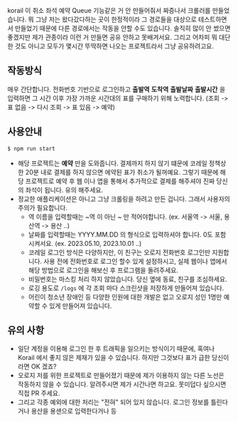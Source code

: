 korail 이 취소 좌석 예약 Queue 기능같은 거 안 만들어줘서 짜증나서 크롤러를 만들었습니다. 뭐 그냥 저는 왔다갔다하는 곳이 한정적이라 그 경로들을 대상으로 테스트하면서 만들었기 때문에 다른 경로에서는 작동을 안할 수도 있습니다.
솔직히 많이 안 썼으면 좋겠지만 제가 관종이라 이런 거 만들면 공유 안하고 못배겨서요. 그리고 어차피 뭐 대단한 것도 아니고 모두가 몇시간 뚜딱하면 나오는 프로젝트라서 그냥 공유하려고요.

## 작동방식
  매우 간단합니다. 전화번호 기반으로 로그인하고 **출발역** **도착역** **출발날짜** **출발시간** 을 입력하면 그 시간 이후 가장 가까운 시간대의 표를 구매하기 위해 노력합니다. (조회 -> 표 없음 -> 다시 조회 -> 표 있음 -> 예약)

## 사용안내
  ```bash
  $ npm run start
  ```
  - 해당 프로젝트는 **예약** 만을 도와줍니다. 결제까지 하지 않기 떄문에 코레일 정책상 한 20분 내로 결제를 하지 않으면 에약된 표가 취소가 될꺼예요. 그렇기 때문에 해당 프로젝트로 예약 후 웹 이나 앱을 통해서 추가적으로 결제를 해주셔야 진짜 당신의 좌석이 됩니다. 유의 해주세요.
  - 정교한 애플리케이션은 아니고 그냥 크롤링을 하려고 만든 겁니다. 그래서 사용자의 주의가 필요합니다. 
    - 역 이름을 입력할때는 ~역 이 아닌 ~ 만 적어야합니다. (ex. 서울역 -> 서울, 용산역 -> 용산 ..)
    - 날짜를 입력할때는 YYYY.MM.DD 의 형식으로 입력하셔야 합니다. 0도 포함시켜서요. (ex. 2023.05.10, 2023.10.01 ..)
    - 코레일 로그인 방식은 다양하지만, 이 친구는 오로지 전화번호 로그인만 지원합니다. 사용 전에 전화번호로 로그인 할수 있게 설정하시고, 실제 웹이나 앱에서 해당 방법으로 로그인을 해보신 후 프로그램을 돌려주세요.
    - 비밀번호는 마스킹 처리 하지 않았습니다. 당신 옆에 동료, 친구를 조심하세요. 
    - 로깅 용도로 `/logs` 에 각 조회 마다 스크린샷을 저장하게 만들어져 있습니다. 
    - 어린이 청소년 장애인 등 다양한 인원에 대한 개발은 없고 오로지 성인 1명만 예약할 수 있게 만들어져 있습니다.

## 유의 사항
  - 일단 계정을 이용해 로그인 한 후 트래픽을 일으키는 방식이기 때문에, 혹여나 Korail 에서 좋지 않은 제재가 있을 수 있습니다. 하지만 그것보다 표가 급한 당신이라면 OK 겠죠?
  - 오로지 저를 위한 프로젝트로 만들어졌기 때문에 제가 이용하지 않는 다른 노선은 작동하지 않을 수 있습니다. 알려주시면 제가 시간나면 하고요. 못미덥다 싶으시면 직접 PR 주세요.
  - 그리고 각종 예외에 대한 처리는 "전혀" 되어 있지 않습니다. 로그인 정보를 틀린다거나 용산을 용샌으로 입력한다거나 등 
